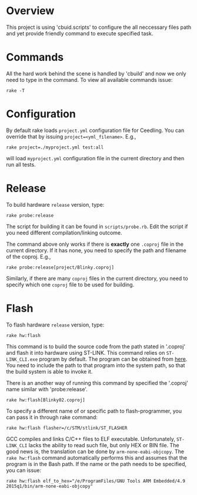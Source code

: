 
Overview
========
This project is using 'cbuid.scripts' to configure the all neccessary files path and yet provide friendly command to execute specified task.

Commands
========
All the hard work behind the scene is handled by 'cbuild' and now we only need to type in the command.
To view all available commands issue:
```
rake -T
```

Configuration
=============

By default rake loads `project.yml` configuration file for Ceedling. You can override that by issuing `project=<yml_filename>`. E.g.,
```
rake project=./myproject.yml test:all
```
will load `myproject.yml` configuration file in the current directory and then run all tests.

Release
=======
To build hardware `release` version, type:
```
rake probe:release
```
The script for building it can be found in `scripts/probe.rb`. Edit the script if you need different compilation/linking outcome.

The command above only works if there is **exactly** one `.coproj` file in the current directory. If it has none, you need to specify the path and filename of the coproj. E.g.,
```
rake probe:release[project/Blinky.coproj]
```
Similarly, if there are many `coproj` files in the current directory, you need to specify which one `coproj` file to be used for building.

Flash
=====
To flash hardware `release` version, type:
```
rake hw:flash
```
This command is to build the source code from the path stated in '.coproj' and flash it into hardware using ST-LINK. This command relies on `ST-LINK_CLI.exe` program by default. The program can be obtained from [here](http://www.st.com/web/en/catalog/tools/PF258168). You need to include the path to that program into the system path, so that the build system is able to invoke it.

There is an another way of running this command by specified the '.coproj' name similar with 'probe:release'.
```
rake hw:flash[Blinky02.coproj]
```

To specify a different name of or specific path to flash-programmer, you can pass it in through rake command:
```
rake hw:flash flasher=/c/STM/stlink/ST_FLASHER
```

GCC compiles and links C/C++ files to ELF executable. Unfortunately, `ST-LINK_CLI` lacks the ability to read such file, but only HEX or BIN file. The good news is, the translation can be done by `arm-none-eabi-objcopy`. The `rake hw:flash` command automatically performs this and assumes that the program is in the Bash path. If the name or the path needs to be specified, you can issue:
```
rake hw:flash elf_to_hex="/e/ProgramFiles/GNU Tools ARM Embedded/4.9 2015q1/bin/arm-none-eabi-objcopy"
```
